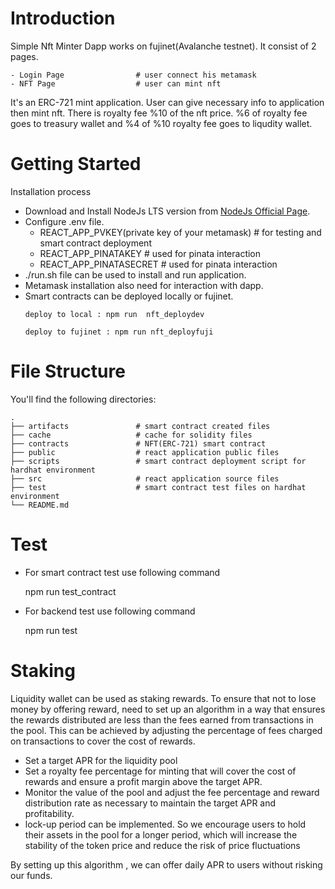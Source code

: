 # Introduction

Simple Nft Minter Dapp works on fujinet(Avalanche testnet). It consist of 2 pages. 

```
- Login Page                # user connect his metamask
- NFT Page                  # user can mint nft
```

It's an ERC-721 mint application. User can give necessary info to application then mint nft. There is royalty fee %10 of the nft price. %6 of royalty fee goes to treasury wallet and %4 of %10 royalty fee goes to liqudity wallet.


# Getting Started

 Installation process

   - Download and Install NodeJs LTS version from [NodeJs Official Page](https://nodejs.org/en/download/).
   - Configure .env file. 
      - REACT_APP_PVKEY(private key of your metamask)      # for testing and smart contract deployment
      - REACT_APP_PINATAKEY                                # used for pinata interaction
      - REACT_APP_PINATASECRET                             # used for pinata interaction 
   - ./run.sh file can be used to install and run application.
   -  Metamask installation also need for interaction with dapp.
   - Smart contracts can be deployed locally or fujinet. 
      ```
     deploy to local : npm run  nft_deploydev

     deploy to fujinet : npm run nft_deployfuji

      ```
    

# File Structure

You'll find the following directories:
 
```
.
├── artifacts               # smart contract created files 
├── cache                   # cache for solidity files
├── contracts               # NFT(ERC-721) smart contract
├── public                  # react application public files
├── scripts                 # smart contract deployment script for hardhat environment
├── src                     # react application source files
├── test                    # smart contract test files on hardhat environment
└── README.md

```

# Test

- For smart contract test use following command

   npm run test_contract 

- For backend test use following command

   npm run test


# Staking

Liquidity wallet can be used as staking rewards. To ensure that not to lose money by offering reward, need to set up an algorithm  in a way that ensures the rewards distributed are less than the fees earned from transactions in the pool. This can be achieved by adjusting the percentage of fees charged on transactions to cover the cost of rewards.

- Set a target APR for the liquidity pool
- Set a royalty fee percentage for minting that will cover the cost of rewards and ensure a profit margin above the target APR.
- Monitor the value of the pool and adjust the fee percentage and reward distribution rate as necessary to maintain the target APR and profitability.
- lock-up period can be implemented. So we encourage users to hold their assets  in the pool for a longer period, which will increase the stability of the token price and reduce the risk of price fluctuations


By setting up this algorithm , we can offer daily APR to users without risking our funds.
